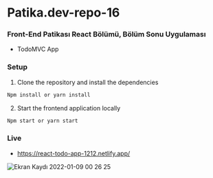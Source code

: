 # Patika.dev-repo-16
### Front-End Patikası React Bölümü, Bölüm Sonu Uygulaması
- TodoMVC App

### Setup
1. Clone the repository and install the dependencies
```bash
Npm install or yarn install
```
2. Start the frontend application locally
```bash
Npm start or yarn start
```
### Live
* https://react-todo-app-1212.netlify.app/

![Ekran Kaydı 2022-01-09 00 26 25](https://user-images.githubusercontent.com/47625725/148660707-3617e0a1-91cd-4c78-8261-f7a7efbe7018.gif)

